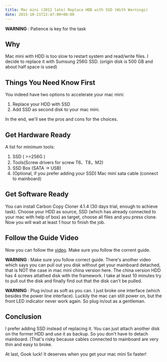 ```yaml
---
title: Mac mini (2012 late) Replace HDD with SSD (With Warnings)
date: 2015-10-21T22:47:00+08:00
---
```


**WARNING** : Patience is key for the task

## Why
Mac mini with HDD is too slow to restart system and read/write files. I decide to replace it with Sumsung 256G SSD. (origin disk is 500 GB and about half space is used)

## Things You Need Know First
You indeed have two options to accelerate your mac mini:

1. Replace your HDD with SSD
2. Add SSD as second disk to your mac mini.

In the end, we'll see the pros and cons for the choices.

## Get Hardware Ready
A list for minimum tools:

1. SSD ( >=256G )
2. Tools(Screw drivers for screw T6、T8，M2)
3. SSD Box (SATA -> USB)
4. (Optional, if you prefer adding your SSD) Mac mini sata cable (connect to mainboard)

## Get Software Ready
You can install Carbon Copy Cloner 4.1.4 (30 days trial, enough to achieve task). Choose your HDD as source, SSD (which has already connected to your mac with help of box) as target, choose all files and you press clone. Now you will wait at least 1 hour to finish the job.

## Follow the Guide Video
Now you can follow the [video](http://v.youku.com/v_show/id_XNDkxNjE0NDQw.html?from=y1.2-1-105.3.3-2.1-1-1-2-0). Make sure you follow the corrent guide.

**WARNING** : Make sure you follow correct guide.
There's another video which says you can pull out you disk without get your mainboard detached, that is NOT the case in mac mini china version here. The china version HDD has 4 screws attathed disk with the framework. I take at least 10 minutes try to pull out the disk and finally find out that the disk can't be pulled.

**WARNING** : Plug in/out as soft as you can.
I just broke one interface (which besides the power line interface). Luckily the mac can still power on, but the front LED indicator never work again. So plug in/out as a gentleman.

## Conclusion
I prefer adding SSD instead of replacing it. You can just attach another disk on the former HDD and use it as backup. So you don't have to detach mainboard. (That's risky because cables connected to mainboard are very thin and easy to broke.

At last, Gook luck! It deserves when you get your mac mini 5x faster!
